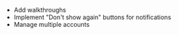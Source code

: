 - Add walkthroughs
- Implement "Don't show again" buttons for notifications
- Manage multiple accounts
